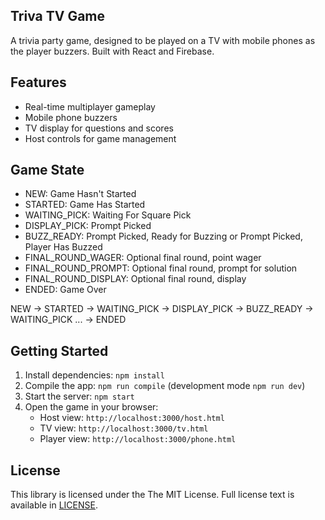 


## Triva TV Game
A trivia party game, designed to be played on a TV with mobile phones as the player buzzers. 
Built with React and Firebase.

## Features
- Real-time multiplayer gameplay
- Mobile phone buzzers
- TV display for questions and scores
- Host controls for game management

## Game State
- NEW: Game Hasn't Started
- STARTED: Game Has Started
- WAITING_PICK: Waiting For Square Pick
- DISPLAY_PICK: Prompt Picked
- BUZZ_READY: Prompt Picked, Ready for Buzzing or Prompt Picked, Player Has Buzzed
- FINAL_ROUND_WAGER: Optional final round, point wager
- FINAL_ROUND_PROMPT: Optional final round, prompt for solution
- FINAL_ROUND_DISPLAY: Optional final round, display
- ENDED: Game Over

NEW -> STARTED -> WAITING_PICK -> DISPLAY_PICK -> BUZZ_READY -> WAITING_PICK ... -> ENDED

## Getting Started
1. Install dependencies: `npm install`
2. Compile the app: `npm run compile` (development mode `npm run dev`)
3. Start the server: `npm start`
4. Open the game in your browser:
   - Host view: `http://localhost:3000/host.html`
   - TV view: `http://localhost:3000/tv.html`
   - Player view: `http://localhost:3000/phone.html` 

## License
This library is licensed under the The MIT License. Full license text is
available in [LICENSE](LICENSE).
